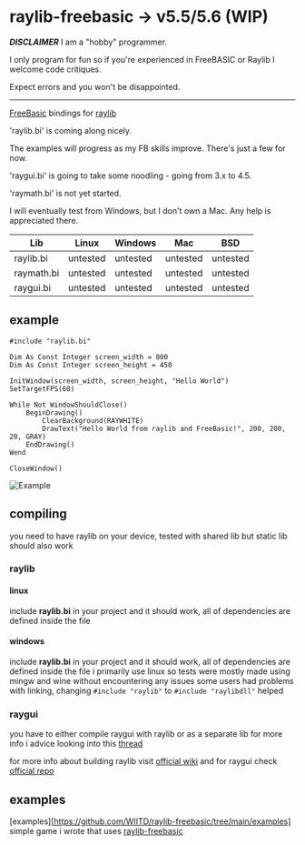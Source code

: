 # raylib-freebasic -> v5.5/5.6 (WIP)

***DISCLAIMER***
I am a "hobby" programmer. 

I only program for fun so if you're experienced in FreeBASIC or Raylib I welcome code critiques.

Expect errors and you won't be disappointed.

---

[FreeBasic](https://freebasic.net/) bindings for [raylib](https://github.com/raysan5/raylib)  

'raylib.bi' is coming along nicely.

The examples will progress as my FB skills improve.  There's just a few for now.

'raygui.bi' is going to take some noodling - going from 3.x to 4.5.

'raymath.bi' is not yet started.

I will eventually test from Windows, but I don't own a Mac.  Any help is appreciated there.

Lib | Linux | Windows | Mac | BSD |
--- | ----- | ------- | --- | --- |
raylib.bi | untested | untested |  untested |  untested
raymath.bi | untested | untested |  untested |  untested
raygui.bi | untested | untested | untested | untested

## example
```basic
#include "raylib.bi"

Dim As Const Integer screen_width = 800
Dim As Const Integer screen_height = 450

InitWindow(screen_width, screen_height, "Hello World")
SetTargetFPS(60)

While Not WindowShouldClose()
	BeginDrawing()
		ClearBackground(RAYWHITE)
		DrawText("Hello World from raylib and FreeBasic!", 200, 200, 20, GRAY)
	EndDrawing()
Wend

CloseWindow()
```

![Example](example.png)  
  
    

## compiling
you need to have raylib on your device, tested with shared lib but static lib should also work

### raylib

#### linux
include **raylib.bi** in your project and it should work, all of dependencies are defined inside the file

#### windows
include **raylib.bi** in your project and it should work, all of dependencies are defined inside the file
i primarily use linux so tests were mostly made using mingw and wine without encountering any issues
some users had problems with linking, changing ``` #include "raylib" ``` to ``` #include "raylibdll" ``` helped

### raygui
you have to either compile raygui with raylib or as a separate lib
for more info i advice looking into this [thread](https://github.com/WIITD/raylib-freebasic/issues/7)

for more info about building raylib visit [official wiki](https://github.com/raysan5/raylib/wiki)
and for raygui check [official repo](https://github.com/raysan5/raygui#building)

## examples
[examples][https://github.com/WIITD/raylib-freebasic/tree/main/examples]
simple game i wrote that uses [raylib-freebasic](https://github.com/WIITD/asteroid_field/tree/raylib-freebasic)
